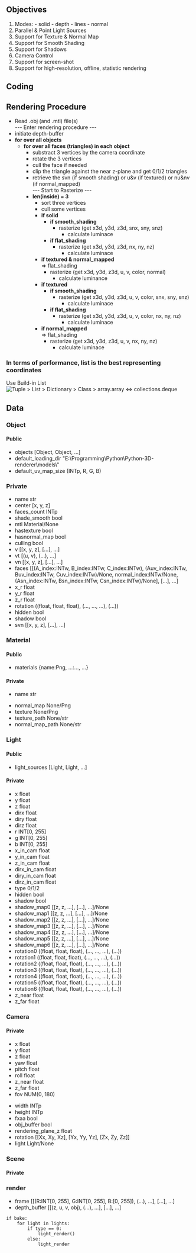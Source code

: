 <!-- 
## How to render?
### What features should my renderer possess?
- Workability
- Able to read .obj file
- Support parallel light
- Z-buffer
- Rasterization
### What other features does my renderer possess?
- Able to manipulate models to some extent
### What features can be added?
- UV Texture
- Normal Map
- Smooth Shading
- Point Light Source
- Anti-aliasing (FXAA) 
-->
## Objectives
1. Modes:
        - solid
        - depth
        - lines
        - normal
2. Parallel & Point Light Sources
3. Support for Texture & Normal Map
4. Support for Smooth Shading
5. Support for Shadows
6. Camera Control
7. Support for screen-shot
8. Support for high-resolution, offline, statistic rendering

## Coding
## Rendering Procedure
- Read .obj (and .mtl) file(s)  
--- Enter rendering procedure ---
- initiate depth-buffer
- **for over all objects**
    - **for over all faces (triangles) in each object**
        - substract 3 vertices by the camera coordinate
        - rotate the 3 vertices
        - cull the face if needed
        - clip the triangle against the near z-plane and get 0/1/2 triangles
        - retrieve the svn (if smooth shading) or u&v (if textured) or nu&nv (if normal_mapped)  
--- Start to Rasterize ---  
        - **len(inside) = 3**
            - sort three vertices  
            - cull some vertices
            - **if solid**
                - **if smooth_shading**
                    - rasterize (get x3d, y3d, z3d, snx, sny, snz)
                        - calculate luminace
                - **if flat_shading**
                    - rasterize (get x3d, y3d, z3d, nx, ny, nz)
                        - calculate luminace
            - **if textured & normal_mapped**  
                => flat_shading  
                - rasterize (get x3d, y3d, z3d, u, v, color, normal)
                    - calculate luminance
            - **if textured**
                - **if smooth_shading**
                    - rasterize (get x3d, y3d, z3d, u, v, color, snx, sny, snz)
                        - calculate luminace
                - **if flat_shading**
                    - rasterize (get x3d, y3d, z3d, u, v, color, nx, ny, nz)
                        - calculate luminace  
            - **if normal_mapped**  
                => flat_shading
                - rasterize (get x3d, y3d, z3d, u, v, nx, ny, nz)
                    - calculate luminace  

### In terms of performance, list is the best representing coordinates
Use Build-in List  
![Tuple > List > Dictionary > Class > array.array <=> collections.deque](Data_type_test_outcome.png)


## Data
### Object
#### Public
- objects               [Object, Object, ...]
- default_loading_dir   "E:\\Programming\\Python\\Python-3D-renderer\\models\\"
- default_uv_map_size   (INTp, R, G, B)
### Private
- name                  str
- center                [x, y, z]
- faces_count           INTp
- shade_smooth          bool
- mtl                   Material/None
- hastexture            bool
- hasnormal_map         bool
- culling               bool
- v                     [[x, y, z], [...], ...]
- vt                    [(u, v), (...), ...]
- vn                    [[x, y, z], [...], ...]
- faces                 [[(A_index:INTw, B_index:INTw, C_index:INTw), 
                          (Auv_index:INTw, Buv_index:INTw, Cuv_index:INTw)/None, 
                          normal_index:INTw/None,
                          (Asn_index:INTw, Bsn_index:INTw, Csn_index:INTw)/None],
                         [...],
                         ...]
- x_r                   float                         
- y_r                   float                         
- z_r                   float                         
- rotation              ((float, float, float), (..., ..., ...), (...))
- hidden                bool
- shadow                bool
- svn                   [[x, y, z], [...], ...]


### Material
#### Public
- materials             {name:Png, ...:..., ...}
#### Private
- name                  str
<!-- - texture               None/Png -->
- normal_map            None/Png
- texture               None/Png
- texture_path          None/str
- normal_map_path       None/str

### Light
#### Public
- light_sources         [Light, Light, ...]
#### Private
<!-- - strength              (NUM, NUM, NUM)
- position              (x, y, z)  
- direction             None/(x, y, z)
- cam_space_position    (x, y, z) -->
- x                     float
- y                     float
- z                     float
- dirx                  float
- diry                  float
- dirz                  float
- r                     INT[0, 255]
- g                     INT[0, 255]
- b                     INT[0, 255]
- x_in_cam              float
- y_in_cam              float
- z_in_cam              float
- dirx_in_cam           float
- diry_in_cam           float
- dirz_in_cam           float
- type                  0/1/2
- hidden                bool
- shadow                bool
- shadow_map0           [[z, z, ...], [...], ...]/None
- shadow_map1           [[z, z, ...], [...], ...]/None
- shadow_map2           [[z, z, ...], [...], ...]/None
- shadow_map3           [[z, z, ...], [...], ...]/None
- shadow_map4           [[z, z, ...], [...], ...]/None
- shadow_map5           [[z, z, ...], [...], ...]/None
- shadow_map6           [[z, z, ...], [...], ...]/None
- rotation0             ((float, float, float), (..., ..., ...), (...))
- rotation1             ((float, float, float), (..., ..., ...), (...))
- rotation2             ((float, float, float), (..., ..., ...), (...))
- rotation3             ((float, float, float), (..., ..., ...), (...))
- rotation4             ((float, float, float), (..., ..., ...), (...))
- rotation5             ((float, float, float), (..., ..., ...), (...))
- rotation6             ((float, float, float), (..., ..., ...), (...))
- z_near                float
- z_far                 float


### Camera
#### Private
- x                     float
- y                     float
- z                     float
- yaw                   float
- pitch                 float
- roll                  float
- z_near                float
- z_far                 float
- fov                   NUM(0, 180)
<!-- - fov_scalar            NUM(0, +inf) -->
- width                 INTp
- height                INTp
- fxaa                  bool
- obj_buffer            bool
- rendering_plane_z     float
- rotation              [[Xx, Xy, Xz],
                         [Yx, Yy, Yz],
                         [Zx, Zy, Zz]]
- light                 Light/None



### Scene
#### Private




### render
- frame                 [[(R:INT[0, 255], G:INT[0, 255], B:[0, 255]), (...), ...],
                         [...],
                         ...]
- depth_buffer          [[(z, u, v, obj), (...), ...],
                         [...],
                         ...]




```
if bake:
    for light in lights:
        if type == 0:
            light_render()
        else:
            light_render


```